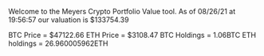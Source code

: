 Welcome to the Meyers Crypto Portfolio Value tool. 
As of 08/26/21 at 19:56:57 our valuation is $133754.39 

BTC Price = $47122.66
 ETH Price = $3108.47
BTC Holdings = 1.06BTC
 ETH holdings = 26.960005962ETH 
